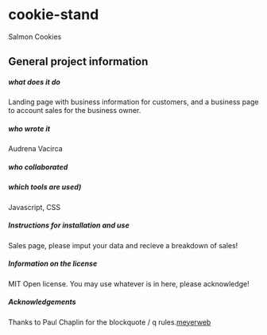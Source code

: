 # cookie-stand
Salmon Cookies

## General project information 

##### what does it do

Landing page with business information for customers, and a business page to account sales for the business owner.

##### who wrote it

Audrena Vacirca

##### who collaborated



##### which tools are used)

Javascript, CSS

##### Instructions for installation and use

Sales page, please imput your data and recieve a breakdown of sales!

##### Information on the license

MIT Open license. You may use whatever is in here, please acknowledge!

##### Acknowledgements

Thanks to Paul Chaplin for the blockquote / q rules.[meyerweb](https://meyerweb.com/eric/tools/css/reset/)

